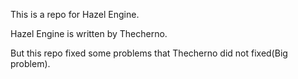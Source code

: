 This is a repo for Hazel Engine.

Hazel Engine is written by Thecherno.

But this repo fixed some problems that Thecherno did not fixed(Big problem).
